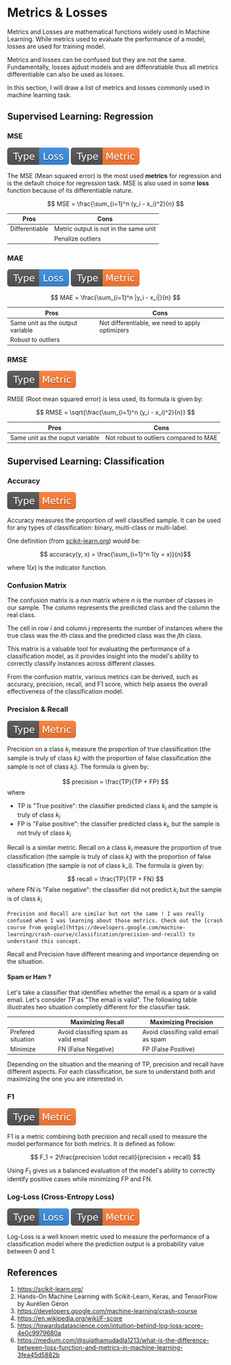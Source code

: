 # Metrics & Losses

Metrics and Losses are mathematical functions widely used in Machine Learning.
While metrics used to evaluate the performance of a model, losses are used for training model.

Metrics and losses can be confused but they are not the same. Fundamentally, losses ajdust models and are diffenratiable thus all metrics differentiable can also be used as losses.

In this section, I will draw a list of metrics and losses commonly used in machine learning task.

## Supervised Learning: Regression

### MSE
![Loss](https://raw.githubusercontent.com/TheRayquaza/therayquaza.github.io/main/images/fundamentals/metrics/Type-Loss-3A8EDF.svg) ![Metric](https://raw.githubusercontent.com/TheRayquaza/therayquaza.github.io/main/images/fundamentals/metrics/Type-Metric-orange.svg)

The MSE (Mean squared error) is the most used **metrics** for regression and is the default choice for regression task.
MSE is also used in some **loss** function because of its differentiable nature.

$$ MSE = \frac{\sum_{i=1}^n (y_i - x_i)^2}{n} $$

| Pros      | Cons |
| ----------- | ----------- |
| Differentiable | Metric output is not in the same unit |
| | Penalize outliers |

### MAE
![Loss](https://raw.githubusercontent.com/TheRayquaza/therayquaza.github.io/main/images/fundamentals/metrics/Type-Loss-3A8EDF.svg) ![Metric](https://raw.githubusercontent.com/TheRayquaza/therayquaza.github.io/main/images/fundamentals/metrics/Type-Metric-orange.svg)

$$ MAE = \frac{\sum_{i=1}^n |y_i - x_i|}{n} $$

| Pros      | Cons |
| ----------- | ----------- |
| Same unit as the output variable | Not differentiable, we need to apply optimizers |
| Robust to outliers | |

### RMSE
![Metric](https://raw.githubusercontent.com/TheRayquaza/therayquaza.github.io/main/images/fundamentals/metrics/Type-Metric-orange.svg)

RMSE (Root mean squared error) is less used, its formula is given by:

$$ RMSE = \sqrt{\frac{\sum_{i=1}^n (y_i - x_i)^2}{n}} $$

| Pros      | Cons |
| ----------- | ----------- |
| Same unit as the ouput variable      | Not robust to outliers compared to MAE       |

## Supervised Learning: Classification

### Accuracy
![Metric](https://raw.githubusercontent.com/TheRayquaza/therayquaza.github.io/main/images/fundamentals/metrics/Type-Metric-orange.svg)

Accuracy measures the proportion of well classified sample.
It can be used for any types of classification: binary, multi-class or multi-label.

One definition (from [scikit-learn.org](https://scikit-learn.org/stable/modules/model_evaluation.html#classification-metrics)) would be:

$$ accuracy(y, x) = \frac{\sum_{i=1}^n 1(y = x)}{n}$$

where $1(x)$ is the indicator function.

### Confusion Matrix

The confusion matrix is a $n$x$n$ matrix where $n$ is the number of classes in our sample.
The column represents the predicted class and the column the real class.

The cell in row $i$ and column $j$ represents the number of instances where the true class was the $i$th class and the predicted class was the $j$th class.

This matrix is a valuable tool for evaluating the performance of a classification model, as it provides insight into the model's ability to correctly classify instances across different classes.

From the confusion matrix, various metrics can be derived, such as accuracy, precision, recall, and F1 score, which help assess the overall effectiveness of the classification model.

### Precision & Recall
![Metric](https://raw.githubusercontent.com/TheRayquaza/therayquaza.github.io/main/images/fundamentals/metrics/Type-Metric-orange.svg)

Precision on a class $k_i$ measure the proportion of true classification (the sample is truly of class $k_i$) with the proportion of false classification (the sample is not of class $k_i$).
The formula is given by:

$$ precision = \frac{TP}{TP + FP} $$ 
where 
- TP is "True positive": the classifier predicted class $k_i$ and the sample is truly of class $k_i$
- FP is "False positive": the classifier predicted class $k_i$, but the sample is not truly of class $k_i$

Recall is a similar metric. Recall on a class $k_i$ measure the proportion of true classification (the sample is truly of class $k_i$) with the proportion of false classification (the sample is not of class k_i).
The formula is given by:

$$ recall = \frac{TP}{TP + FN} $$
where FN is "False negative": the classifier did not predict $k_i$ but the sample is of class $k_i$ 

```{warning}
Precision and Recall are similar but not the same ! I was really confused when I was learning about those metrics. Check out the [crash course from google](https://developers.google.com/machine-learning/crash-course/classification/precision-and-recall) to understand this concept.
```

Recall and Precision have different meaning and importance depending on the situation.

#### Spam or Ham ?

Let's take a classifier that identifies whether the email is a spam or a valid email.
Let's consider TP as "The email is valid". The following table illustrates two situation completly different for the classifier task.


| | Maximizing Recall | Maximizing Precision |
| ----------- | ----------- | ----------- |
| Prefered situation | Avoid classifing spam as valid email | Avoid classifing valid email as spam |
| Minimize | FN (False Negative) | FP (False Positive) |

Depending on the situation and the meaning of TP, precision and recall have different aspects. For each classification, be sure to understand both and maximizing the one you are interested in.

### F1
![Metric](https://raw.githubusercontent.com/TheRayquaza/therayquaza.github.io/main/images/fundamentals/metrics/Type-Metric-orange.svg)

F1 is a metric combining both precision and recall used to measure the model performance for both metrics.
It is defined as follow:

$$ F_1 = 2\frac{precision \cdot recall}{precision + recall} $$

Using $F_1$ gives us a balanced evaluation of the model's ability to correctly identify positive cases while minimizing FP and FN.

### Log-Loss (Cross-Entropy Loss)
![Loss](https://raw.githubusercontent.com/TheRayquaza/therayquaza.github.io/main/images/fundamentals/metrics/Type-Loss-3A8EDF.svg) ![Metric](https://raw.githubusercontent.com/TheRayquaza/therayquaza.github.io/main/images/fundamentals/metrics/Type-Metric-orange.svg)

Log-Loss is a well known metric used to measure the performance of a classification model where the prediction output is a probability value between 0 and 1.



## References
1. https://scikit-learn.org/
2. Hands-On Machine Learning with Scikit-Learn, Keras, and TensorFlow by Aurélien Géron
3. https://developers.google.com/machine-learning/crash-course
4. https://en.wikipedia.org/wiki/F-score
5. https://towardsdatascience.com/intuition-behind-log-loss-score-4e0c9979680a
6. https://medium.com/@sujathamudadla1213/what-is-the-difference-between-loss-function-and-metrics-in-machine-learning-3fea45d5882b
